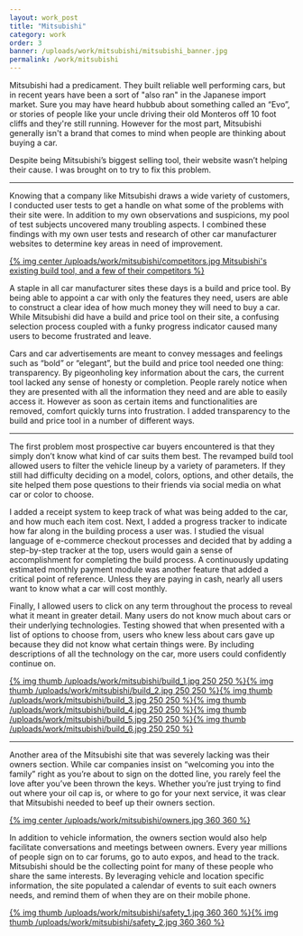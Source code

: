 ```yaml
---
layout: work_post
title: "Mitsubishi"
category: work
order: 3
banner: /uploads/work/mitsubishi/mitsubishi_banner.jpg
permalink: /work/mitsubishi
---
```


Mitsubishi had a predicament. They built reliable well performing cars, but in recent years have been a sort of "also ran" in the Japanese import market. Sure you may have heard hubbub about something called an “Evo”, or stories of people like your uncle driving their old Monteros off 10 foot cliffs and they're still running. However for the most part, Mitsubishi generally isn't a brand that comes to mind when people are thinking about buying a car.

<!--more-->

Despite being Mitsubishi’s biggest selling tool, their website wasn’t helping their cause. I was brought on to try to fix this problem.


---

Knowing that a company like Mitsubishi draws a wide variety of customers, I conducted user tests to get a handle on what some of the problems with their site were. In addition to my own observations and suspicions, my pool of test subjects uncovered many troubling aspects. I combined these findings with my own user tests and research of other car manufacturer websites to determine key areas in need of improvement.

[{% img center /uploads/work/mitsubishi/competitors.jpg Mitsubishi's existing build tool, and a few of their competitors %}](/uploads/work/mitsubishi/competitors.jpg)

A staple in all car manufacturer sites these days is a build and price tool. By being able to appoint a car with only the features they need, users are able to construct a clear idea of how much money they will need to buy a car. While Mitsubishi did have a build and price tool on their site, a confusing selection process coupled with a funky progress indicator caused many users to become frustrated and leave.

Cars and car advertisements are meant to convey messages and feelings such as “bold” or “elegant”, but the build and price tool needed one thing: transparency. By pigeonholing key information about the cars, the current tool lacked any sense of honesty or completion. People rarely notice when they are presented with all the information they need and are able to easily access it. However as soon as certain items and functionalities are removed, comfort quickly turns into frustration. I added transparency to the build and price tool in a number of different ways.

---

The first problem most prospective car buyers encountered is that they simply don’t know what kind of car suits them best. The revamped build tool allowed users to filter the vehicle lineup by a variety of parameters. If they still had difficulty deciding on a model, colors, options, and other details, the site helped them pose questions to their friends via social media on what car or color to choose.

I added a receipt system to keep track of what was being added to the car, and how much each item cost. Next, I added a progress tracker to indicate how far along in the building process a user was. I studied the visual language of e-commerce checkout processes and decided that by adding a step-by-step tracker at the top, users would gain a sense of accomplishment for completing the build process. A continuously updating estimated monthly payment module was another feature that added a critical point of reference. Unless they are paying in cash, nearly all users want to know what a car will cost monthly.

Finally, I allowed users to click on any term throughout the process to reveal what it meant in greater detail. Many users do not know much about cars or their underlying technologies. Testing showed that when presented with a list of options to choose from, users who knew less about cars gave up because they did not know what certain things were. By including descriptions of all the technology on the car, more users could confidently continue on.

[{% img thumb /uploads/work/mitsubishi/build_1.jpg 250 250 %}](/uploads/work/mitsubishi/build_1.jpg)[{% img thumb /uploads/work/mitsubishi/build_2.jpg 250 250 %}](/uploads/work/mitsubishi/build_2.jpg)[{% img thumb /uploads/work/mitsubishi/build_3.jpg 250 250 %}](/uploads/work/mitsubishi/build_3.jpg)[{% img thumb /uploads/work/mitsubishi/build_4.jpg 250 250 %}](/uploads/work/mitsubishi/build_4.jpg)[{% img thumb /uploads/work/mitsubishi/build_5.jpg 250 250 %}](/uploads/work/mitsubishi/build_5.jpg)[{% img thumb /uploads/work/mitsubishi/build_6.jpg 250 250 %}](/uploads/work/mitsubishi/build_6.jpg)

---

Another area of the Mitsubishi site that was severely lacking was their owners section. While car companies insist on “welcoming you into the family” right as you’re about to sign on the dotted line, you rarely feel the love after you’ve been thrown the keys. Whether you’re just trying to find out where your oil cap is, or where to go for your next service, it was clear that Mitsubishi needed to beef up their owners section.

[{% img center /uploads/work/mitsubishi/owners.jpg 360 360 %}](/uploads/work/mitsubishi/owners.jpg)


In addition to vehicle information, the owners section would also help facilitate conversations and meetings between owners. Every year millions of people sign on to car forums, go to auto expos, and head to the track. Mitsubishi should be the collecting point for many of these people who share the same interests. By leveraging vehicle and location specific information, the site populated a calendar of events to suit each owners needs, and remind them of when they are on their mobile phone.

[{% img thumb /uploads/work/mitsubishi/safety_1.jpg 360 360 %}](/uploads/work/mitsubishi/safety_1.jpg)[{% img thumb  /uploads/work/mitsubishi/safety_2.jpg 360 360 %}](/uploads/work/mitsubishi/safety_2.jpg)


